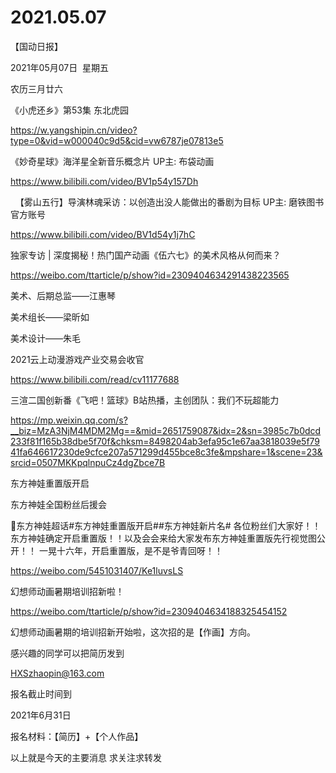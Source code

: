 ﻿#  2021.05.07
【国动日报】

2021年05月07日  星期五


农历三月廿六


《小虎还乡》第53集 东北虎园

https://w.yangshipin.cn/video?type=0&vid=w000040c9d5&cid=vw6787je07813e5




《妙奇星球》海洋星全新音乐概念片 UP主: 布袋动画

https://www.bilibili.com/video/BV1p54y157Dh

 
【雾山五行】导演林魂采访：以创造出没人能做出的番剧为目标 UP主: 磨铁图书官方账号


https://www.bilibili.com/video/BV1d54y1j7hC




独家专访 | 深度揭秘！热门国产动画《伍六七》的美术风格从何而来？

https://weibo.com/ttarticle/p/show?id=2309404634291438223565

美术、后期总监——江惠琴

美术组长——梁昕如


美术设计——朱毛

2021云上动漫游戏产业交易会收官

https://www.bilibili.com/read/cv11177688





三渲二国创新番《飞吧！篮球》B站热播，主创团队：我们不玩超能力

https://mp.weixin.qq.com/s?__biz=MzA3NjM4MDM2Mg==&mid=2651759087&idx=2&sn=3985c7b0dcd233f81f165b38dbe5f70f&chksm=8498204ab3efa95c1e67aa3818039e5f7941fa646617230de9cfce207a571299d455bce8c3fe&mpshare=1&scene=23&srcid=0507MKKpqlnpuCz4dgZbce7B

东方神娃重置版开启

东方神娃全国粉丝后援会  


东方神娃超话#东方神娃重置版开启##东方神娃新片名#
各位粉丝们大家好！！东方神娃确定开启重置版！！以及会会来给大家发布东方神娃重置版先行视觉图公开！！
一晃十六年，开启重置版，是不是爷青回呀！！

https://weibo.com/5451031407/Ke1luvsLS

























幻想师动画暑期培训招新啦！

https://weibo.com/ttarticle/p/show?id=2309404634188325454152

幻想师动画暑期的培训招新开始啦，这次招的是【作画】方向。


感兴趣的同学可以把简历发到

HXSzhaopin@163.com


报名截止时间到

2021年6月31日


报名材料：【简历】+【个人作品】




以上就是今天的主要消息
求关注求转发













